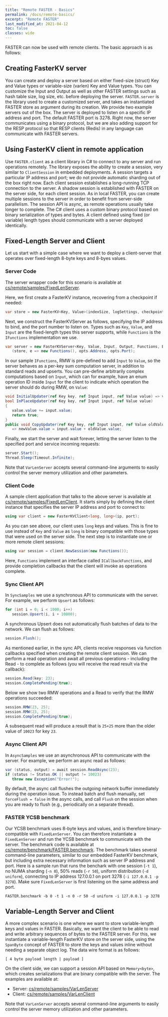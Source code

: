 ```yaml
---
title: "Remote FASTER - Basics"
permalink: /docs/remote-basics/
excerpt: "Remote FASTER"
last_modified_at: 2021-04-12
toc: false
classes: wide
---
```


FASTER can now be used with remote clients. The basic approach is as follows:

## Creating FasterKV server

You can create and deploy a server based on either fixed-size (struct) Key and Value types or variable-size 
(varlen) Key and Value types. You can customize the Input and Output as well as other FASTER settings such
as hash table size, log size, etc. before deploying the server. `FASTER.server` is the library used to 
create a customized server, and takes an instantiated FASTER store as argument during its creation. We 
provide two example servers out of the box. The server is deployed to listen on a specific IP address and 
port. The default FASTER port is 3278. Right now, the server communicates using a binary protocol, but we
are also adding support for the RESP protocol so that RESP clients (Redis) in any language can communicate 
with FASTER servers.


## Using FasterKV client in remote application

Use `FASTER.client` as a client library in C# to connect to any server and run operations remotely. The library
exposes the ability to create a session, very similar to `ClientSession` in embedded deployments. A session targets
a particular IP address and port; we do not provide automatic sharding out of the box right now. Each client session 
establishes a long-running TCP connection to the server. A shadow session is established with FASTER on the server 
side, for each client session. As in local FASTER, you can create multiple sessions to the server in order to benefit 
from server-side parallelism. The session API is async, as remote operations usually take longer to complete. The 
C# client uses a custom binary protocol based on binary serialization of types and bytes. A client defined using 
fixed (or variable) length types should communicate with a server deployed identically.


## Fixed-Length Server and Client

Let us start with a simple case where we want to deploy a client-server that operates over fixed-length 8-byte keys and 8-byes values.

### Server Code

The server wrapper code for this scenario is available at 
[cs/remote/samples/FixedLenServer](https://github.com/microsoft/FASTER/tree/master/cs/remote/samples/FixedLenServer).

Here, we first create a FasterKV instance, recovering from a checkpoint if needed:

```cs
var store = new FasterKV<Key, Value>(indexSize, logSettings, checkpointSettings);
```

Next, we construct the FasterKVServer as follows, specifying the IP address to bind, and the port number to listen on. Types 
such as `Key`, `Value`, and `Input` are the fixed-length types this server supports, while `Functions` is the `IFunctions` 
implementation we use.

```cs
var server = new FasterKVServer<Key, Value, Input, Output, Functions, BlittableParameterSerializer<Key, Value, Input, Output>>
   (store, e => new Functions(), opts.Address, opts.Port);
```

In our sample `IFunctions`, RMW is pre-defined to add `Input` to `Value`, so the server behaves as a per-key 
sum computation server, in addition to standard reads and upserts. You can pre-define arbitrarily complex computations based
on `Input`, which can for example, have an enum operation ID inside `Input` for the client to indicate which operation the 
server should do during RMW, on `Value`:

```cs
void InitialUpdater(ref Key key, ref Input input, ref Value value) => value.value = input.value;
bool InPlaceUpdater(ref Key key, ref Input input, ref Value value)
{
   value.value += input.value;
   return true;
}
public void CopyUpdater(ref Key key, ref Input input, ref Value oldValue, ref Value newValue) 
   => newValue.value = input.value + oldValue.value;
```

Finally, we start the server and wait forever, letting the server listen to the specified port and service incoming requests:

```cs
server.Start();
Thread.Sleep(Timeout.Infinite);
```

Note that `VarLenServer` accepts several command-line arguments to easily control the server memory utilization and 
other parameters.


### Client Code

A sample client application that talks to the above server is available at 
[cs/remote/samples/FixedLenClient](https://github.com/microsoft/FASTER/tree/master/cs/remote/samples/FixedLenClient). It
starts simply by defining the client instance that specifies the server IP address and port to connect to:

```cs
using var client = new FasterKVClient<long, long>(ip, port);
```

As you can see above, our client uses `long` keys and values. This is fine to use instead of `Key` and `Value` 
as `long` is binary compatible with those types that were used on the server side. The next step is to instantiate
one or more remote client sessions:

```cs
using var session = client.NewSession(new Functions());
```

Here, `Functions` implement an interface called `ICallbackFunctions`, and provide completion callbacks that 
the client will invoke as operations complete.


### Sync Client API

In `SyncSamples` we use a synchronous API to communicate with the server. For example, we perform `Upsert` as follows:

```cs
for (int i = 0; i < 1000; i++)
   session.Upsert(i, i + 10000);
```

A synchronous Upsert does not automatically flush batches of data to the network. We can flush as follows:

```cs
session.Flush();
```

As mentioned earlier, in the sync API, clients receive responses via function callbacks specified when creating 
the remote client session. We can perform a read operation and await all previous operations - including the Read - to 
complete as follows (you will receive the read result via the callback):

```cs
session.Read(key: 23);
session.CompletePending(true);
```

Below we show two RMW operations and a Read to verify that the RMW operations succeeded:

```cs
session.RMW(23, 25);
session.RMW(23, 25);
session.CompletePending(true);
```

A subsequent read will produce a result that is `25+25` more than the older value of `10023` for key `23`.


### Async Client API

In `AsyncSamples` we use an asynchronous API to communicate with the server. For example, we perform an async read
as follows:

```cs
var (status, output) = await session.ReadAsync(23);
if (status != Status.OK || output != 10023)
   throw new Exception("Error!");
```

By default, the async call flushes the outgoing network buffer immediately during the operation issue. To instead 
batch and flush manually, set `forceFlush = false` in the async calls, and call `Flush` on the session when 
you are ready to flush (e.g., periodically on a separate thread).

### FASTER YCSB benchmark

Our YCSB benchmark uses 8-byte keys and values, and is therefore binary-compatible with `FixedLenServer`. You can 
therefore instantiate a `FixedLenServer` and run the YCSB benchmark to communicate with the server. The benchmark
code is available at 
[cs/remote/benchmark/FASTER.benchmark](https://github.com/microsoft/FASTER/tree/master/cs/remote/benchmark/FASTER.benchmark).
The benchmark takes several command-line parameters, similar to our embedded FasterKV benchmark, but including extra
necessary information such as server IP address and port. Here is a sample run that runs the benchark with one session (`-t 1`), 
no NUMA sharding (`-n 0`), 50% reads (`-r 50`), uniform distribution (`-d uniform`), connecting to IP address 127.0.0.1
on port 3278 (`-i 127.0.0.1 -p 3278`). Make sure `FixedLenServer` is first listening on the same address and port.

```
FASTER.benchmark -b 0 -t 1 -n 0 -r 50 -d uniform -i 127.0.0.1 -p 3278
```

## Variable-Length Server and Client

A more complex scenario is one where we want to store variable-length keys and values in FASTER. Basically, we want
the client to be able to read and write arbitrary sequences of bytes to the FASTER server. For this, we instantiate
a variable-length FasterKV store on the server side, using the `SpanByte` concept of FASTER to store the keys and
values inline without needing a separate object log. The data wire format is as follows:

```
[ 4 byte payload length | payload ]
```

On the client side, we can support a session API based on `Memory<byte>`, which creates serializations that are
binary compatible with the server. The examples are available at:

* Server: [cs/remote/samples/VarLenServer](https://github.com/microsoft/FASTER/tree/master/cs/remote/samples/VarLenServer)
* Client: [cs/remote/samples/VarLenClient](https://github.com/microsoft/FASTER/tree/master/cs/remote/samples/VarLenClient)

Note that `VarLenServer` accepts several command-line arguments to easily control the server memory utilization and 
other parameters.
